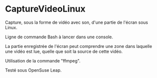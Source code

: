 # CaptureVideoLinux
Capture, sous la forme de vidéo avec son, d'une partie de l'écran sous Linux.

Ligne de commande Bash à lancer dans une console.

La partie enregistrée de l'écran peut comprendre une zone dans laquelle une vidéo est lue, quelle que soit la source de cette vidéo.

Utilisation de la commande "ffmpeg".

Testé sous OpenSuse Leap.
